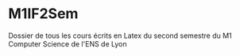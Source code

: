 # M1IF2Sem
Dossier de tous les cours écrits en Latex du second semestre du M1 Computer Science de l'ENS de Lyon
